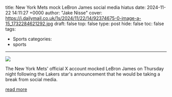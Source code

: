 title: New York Mets mock LeBron James social media hiatus
date: 2024-11-22 14:11:27 +0000
author: "Jake Nisse"
cover: https://i.dailymail.co.uk/1s/2024/11/22/14/92374675-0-image-a-15_1732284621292.jpg
draft: false
top: false
type: post
hide: false
toc: false
tags:
  - Sports
categories:
  - sports
---

![](https://i.dailymail.co.uk/1s/2024/11/22/14/92374675-0-image-a-15_1732284621292.jpg)

The New York Mets' official X account mocked LeBron James on Thursday night following the Lakers star's announcement that he would be taking a break from social media.

[read more](https://www.dailymail.co.uk/sport/nba/article-14114763/new-york-mets-mock-lebron-james.html)
